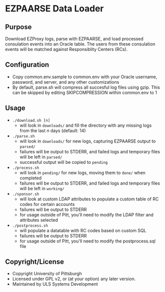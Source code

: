 # EZPAARSE Data Loader

## Purpose
Download EZProxy logs, parse with EZPAARSE, and load processed consulation events into an Oracle table.  The users from these consulation events will be matched against Responsiblity Centers (RCs).

## Configuration
 * Copy common.env.sample to common.env with your Oracle username, password, and server, and any other customizations
 * By default, parse.sh will compress all succesful log files using gzip. This can be skipped by editing SKIPCOMPRESSION within common.env to 1

## Usage
 * `./download.sh [n]`
   * will look in `downloads/` and fill the directory with any missing logs from the last *n* days (default: 14)
 * `./parse.sh`
   * will look in `downloads/` for new logs, capturing EZPAARSE output to `parsed/`
   * failures will be output to STDERR, and failed logs and temporary files will be left in `parsed/`
   * successful output will be copied to `pending`
 * `./process.sh`
   * will look in `pending/` for new logs, moving them to `done/` when completed
   * failures will be output to STDERR, and failed logs and temporary files will be left in `working/`
 * `./sponsor.sh`
   * will look at custom LDAP attributes to populate a custom table of RC codes for certain accounts
   * failures will be output to STDERR
   * for usage outside of Pitt, you'll need to modify the LDAP filter and attributes selected
 * `./postprocess.sh`
   * will populate a datatable with RC codes based on custom SQL
   * failures will be output to STDERR
   * for usage outside of Pitt, you'll need to modify the postprocess.sql file

## Copyright/License
 * Copyright University of Pittsburgh
 * Licensed under GPL v2, or (at your option) any later version.
 * Maintained by ULS Systems Development
